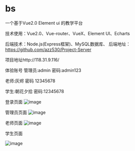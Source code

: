 # bs

一个基于Vue2.0 Element ui 的教学平台


技术使用：Vue2.0、Vue-router、VueX、Element UI、Echarts

后端技术：Node.js(Express框架)、MySQL数据库、
后端地址：https://github.com/azz530/Project-Server

项目地址http://118.31.9.116/

体验账号
管理员:admin  密码:admin123

老师:灰烬  密码 12345678

学生:朝花夕拾 密码:12345678

登录页面
![image](https://user-images.githubusercontent.com/75329139/166852601-979ef473-7ee3-4c91-bfb7-c006a1dc0306.png)

管理员页面
![image](https://user-images.githubusercontent.com/75329139/166852736-6a178474-ad4d-4f75-81ec-5fc80cd257eb.png)


老师页面
![image](https://user-images.githubusercontent.com/75329139/166852815-ad2421da-fd66-4674-b900-b6511b976060.png)

学生页面

![image](https://user-images.githubusercontent.com/75329139/166852933-d03f9fac-682d-4145-9f70-5c715b6a699d.png)
